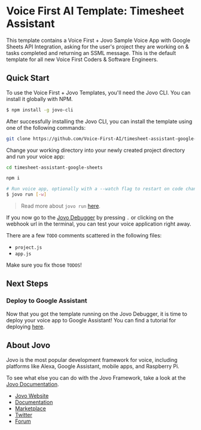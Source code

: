 # Voice First AI Template: Timesheet Assistant

This template contains a Voice First + Jovo Sample Voice App with Google Sheets API Integration, asking for the user's project they are working on & tasks completed and returning an SSML message. This is the default template for all new Voice First Coders & Software Engineers.

## Quick Start

To use the Voice First + Jovo Templates, you'll need the Jovo CLI. You can install it globally with NPM.

```sh
$ npm install -g jovo-cli
```

After successfully installing the Jovo CLI, you can install the template using one of the following commands:

```sh
git clone https://github.com/Voice-First-AI/timesheet-assistant-google-sheets.git
```

Change your working directory into your newly created project directory and run your voice app:
```sh
cd timesheet-assistant-google-sheets

npm i

# Run voice app, optionally with a --watch flag to restart on code changes.
$ jovo run [-w]
```

> Read more about `jovo run` [here](https://www.jovo.tech/marketplace/jovo-cli#jovo-run).

If you now go to the [Jovo Debugger](https://www.jovo.tech/marketplace/jovo-plugin-debugger) by pressing `.` or clicking on the webhook url in the terminal, you can test your voice application right away.

There are a few `TODO` comments scattered in the following files:
* `project.js`
* `app.js`

Make sure you fix those `TODOS`!

## Next Steps

### Deploy to Google Assistant
Now that you got the template running on the Jovo Debugger, it is time to deploy your voice app to Google Assistant! You can find a tutorial for deploying [here](https://www.jovo.tech/tutorials/google-conversational-actions-getting-started).

## About Jovo

Jovo is the most popular development framework for voice, including platforms like Alexa, Google Assistant, mobile apps, and Raspberry Pi.

To see what else you can do with the Jovo Framework, take a look at the [Jovo Documentation](https://www.jovo.tech/docs/).

-   [Jovo Website](https://jovo.tech/)
-   [Documentation](https://jovo.tech/docs/)
-   [Marketplace](https://www.jovo.tech/marketplace/)
-   [Twitter](https://twitter.com/jovotech/)
-   [Forum](https://community.jovo.tech/)
